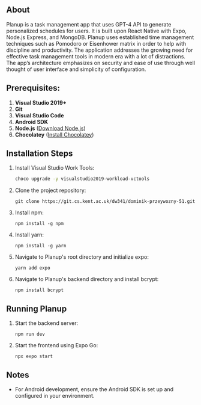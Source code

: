## About

Planup is a task management app that uses GPT-4 API to generate personalized schedules for users. It is built upon React Native with Expo, Node.js Express, and MongoDB. Planup uses established time management techniques such as Pomodoro or Eisenhower matrix in order to help with discipline and productivity. The application addresses the growing need for effective task management tools in modern era with a lot of distractions. The app’s architecture emphasizes on security and ease of use through well thought of user interface and simplicity of configuration.

## Prerequisites:
1. **Visual Studio 2019+**
2. **Git**
3. **Visual Studio Code**
4. **Android SDK**
5. **Node.js** ([Download Node.js](https://nodejs.org/en))
6. **Chocolatey** ([Install Chocolatey](https://chocolatey.org/install#individual))

## Installation Steps

1. Install Visual Studio Work Tools:
   ```bash
   choco upgrade -y visualstudio2019-workload-vctools
   ```
2. Clone the project repository:
   ```
   git clone https://git.cs.kent.ac.uk/dw341/dominik-przeywozny-51.git
   ```
3. Install npm:
   ```
   npm install -g npm
   ```
4. Install yarn:
   ```
   npm install -g yarn
   ```
5. Navigate to Planup's root directory and initialize expo:
   ```
   yarn add expo
   ```
6. Navigate to Planup's backend directory and install bcrypt:
   ```
   npm install bcrypt
   ```

## Running Planup
1. Start the backend server:
   ```
   npm run dev
   ```
2. Start the frontend using Expo Go:
   ```
   npx expo start
   ```
## Notes
- For Android development, ensure the Android SDK is set up and configured in your environment.
  
